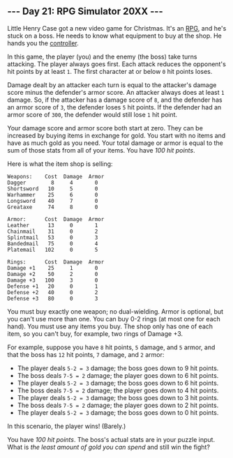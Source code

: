 ﻿## --- Day 21: RPG Simulator 20XX ---

Little  Henry Case  got a new video game for Christmas. It's an  [RPG](https://en.wikipedia.org/wiki/Role-playing_video_game), and he's stuck on a boss. He needs to know what equipment to buy at the shop. He hands you the  [controller](https://en.wikipedia.org/wiki/Game_controller).

In this game, the player (you) and the enemy (the boss) take turns attacking. The player always goes first. Each attack reduces the opponent's hit points by at least  `1`. The first character at or below  `0`  hit points loses.

Damage dealt by an attacker each turn is equal to the attacker's damage score minus the defender's armor score. An attacker always does at least  `1`  damage. So, if the attacker has a damage score of  `8`, and the defender has an armor score of  `3`, the defender loses  `5`  hit points. If the defender had an armor score of  `300`, the defender would still lose  `1`  hit point.

Your damage score and armor score both start at zero. They can be increased by buying items in exchange for gold. You start with no items and have as much gold as you need. Your total damage or armor is equal to the sum of those stats from all of your items. You have  _100 hit points_.

Here is what the item shop is selling:

```
Weapons:    Cost  Damage  Armor
Dagger        8     4       0
Shortsword   10     5       0
Warhammer    25     6       0
Longsword    40     7       0
Greataxe     74     8       0

Armor:      Cost  Damage  Armor
Leather      13     0       1
Chainmail    31     0       2
Splintmail   53     0       3
Bandedmail   75     0       4
Platemail   102     0       5

Rings:      Cost  Damage  Armor
Damage +1    25     1       0
Damage +2    50     2       0
Damage +3   100     3       0
Defense +1   20     0       1
Defense +2   40     0       2
Defense +3   80     0       3

```

You must buy exactly one weapon; no dual-wielding. Armor is optional, but you can't use more than one. You can buy 0-2 rings (at most one for each hand). You must use any items you buy. The shop only has one of each item, so you can't buy, for example, two rings of Damage +3.

For example, suppose you have  `8`  hit points,  `5`  damage, and  `5`  armor, and that the boss has  `12`  hit points,  `7`  damage, and  `2`  armor:

-   The player deals  `5-2 = 3`  damage; the boss goes down to 9 hit points.
-   The boss deals  `7-5 = 2`  damage; the player goes down to 6 hit points.
-   The player deals  `5-2 = 3`  damage; the boss goes down to 6 hit points.
-   The boss deals  `7-5 = 2`  damage; the player goes down to 4 hit points.
-   The player deals  `5-2 = 3`  damage; the boss goes down to 3 hit points.
-   The boss deals  `7-5 = 2`  damage; the player goes down to 2 hit points.
-   The player deals  `5-2 = 3`  damage; the boss goes down to 0 hit points.

In this scenario, the player wins! (Barely.)

You have  _100 hit points_. The boss's actual stats are in your puzzle input. What is  _the least amount of gold you can spend_  and still win the fight?